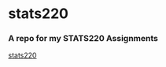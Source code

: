 # stats220
### A repo for my STATS220 Assignments 
[stats220](https://github.com/pangnakh/stats220)

